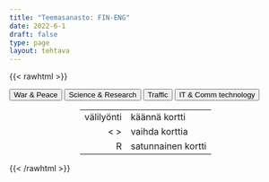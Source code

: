 ```yaml
---
title: "Teemasanasto: FIN-ENG"
date: 2022-6-1
draft: false
type: page
layout: tehtava
---
```

{{< rawhtml >}}
<link rel="stylesheet" type="text/css" href="/css/flashcard1.css"/>
<html>
 <body>
  <div id="cardArea"></div>
  <div id=valikko>
<button id="teema1">War & Peace</button>  <button id="teema2">Science & Research</button>   <button id="teema3">Traffic</button>   <button id="teema4">IT & Comm technology</button>
</div>
  <div id="lukumaara"></div>
  <div id="buttonArea" class="grid grid-cols-3"></div>

<div id="nappaimet" class="hidden lg:block" style="text-align:center; margin:0 auto; width:50%;"> 
<table>
  <tr>
    <td style="text-align:end;">välilyönti</td>
    <td>käännä kortti</td>
  </tr>
  <tr>
    <td style="text-align:end;">< ></td>
    <td>vaihda korttia</td>
  </tr>
  <tr>
    <td style="text-align:end;">R</td>
    <td>satunnainen kortti</td>
</table>

</div>

 </body>
</html>

<script> 
$(document).ready(function() {

  var currentQuestion = 0;
  var qbank = 
  [
	["liittolainen", "ally"], 
	["väijytys; väijyä", "ambush"], 
	["ammukset, ampumatarvikkeet", "ammunition"], 
	["aseellinen konflikti", "armed conflict"], 
	["asevarasto, asevarikko", "armoury"], 
	["tykistö", "artillery"], 
	["kasarmi, parakki", "barracks"], 
	["olla sodassa", "be at war"], 
	["voittaa vihollinen", "beat/defeat the enemy"], 
	["raja", "border"], 
	["tappiot, mieshukka", "casualties"], 
	["sisällissota", "civil war"], 
	["taistelu", "combat"], 
	["valloittaa, voittaa", "conquer"], 
	["varusmies, asevelvollinen", "conscript"], 
	["ulkonaliikkumiskielto", "curfew"], 
	["julistaa sota", "declare war (on a country)"], 
	["tappio", "defeat"], 
	["puolustaa", "defend"], 
	["aseistariisunta", "disarmament"], 
	["suorittaa varusmiespalvelus", "do one’s military service"], 
	["suorittaa siviilipalvelus", "do one’s non-military service"], 
	["etninen puhdistus", "ethnic cleansing"], 
	["omien tulitus", "friendly fire"], 
	["varuskunta", "garrison"], 
	["kansanmurha", "genocide"], 
	["sissisota", "guerilla war"], 
	["jalkaväki", "infantry"], 
	["tunkeutua, hyökätä", "invade"], 
	["laivasto, laivue", "fleet"], 
	["sotilastukikohta", "military base"], 
	["ohjus", "missile"], 
	["liikekannallepano", "mobilisation"], 
	["miehitys", "occupation"], 
	["laskuvarjojääkärit", "paratroopers"], 
	["sotavanki", "prisoner of war (POW)"], 
	["kapina", "rebellion"], 
	["rykmentti", "regiment"], 
	["vetäytyä", "retreat"], 
	["pakote, sanktio", "sanction"], 
	["antautua", "surrender"], 
	["juoksuhauta, taisteluhauta", "trench"], 
	["joukot", "troops"], 
	["kaupunkisota", "urban warfare"], 
	["vastarintaliike", "resistance movement"], 
	["piiritys; piirittää", "siege"], 
	["kärsiä raskaita tappioita", "suffer heavy losses"], 
	["sotia", "wage war on"], 
	["sodankäynti", "warfare"], 
	["sodanlietsoja", "warmonger"], 
	["aseistus", "weaponry"], 
	["vetäytyä", "withdraw"], 
	["tulitauko", "ceasefire"], 
	["sovitella, toimia välittäjänä", "mediate"], 
	["neuvotella", "negotiate"], 
	["rauhanturvajoukot", "peace-keeping forces"], 
	["rauhanneuvottelut", "peace negotiations"], 
	["rauhansopimus", "peace treaty"], 
	["aselepo", "truce"], 
	["ilmavoimat", "the Air Force"], 
	["maavoimat", "the Army"], 
	["rannikkovartiosto", "the Coast Guard"], 
	["laivasto", "the Navy"], 
	["merijalkaväki", "the Marine Corps"], 
    ["analyysi, analyysit", "analysis, analyses"], 
	["keskiarvo", "average"], 
	["solu", "cell"], 
	["taulukko", "chart, table"], 
	["luokittelu", "classification"], 
	["käsite", "concept"], 
	["johtopäätös", "conclusion"], 
	["tehdä koe", "conduct an experiment"], 
	["tiedot", "data"], 
	["tietokanta", "database"], 
	["löytää, keksiä", "discover"], 
	["löytö, keksintö", "discovery"], 
	["insinööri", "engineer"], 
	["todisteet", "evidence"], 
	["koe", "experiment"], 
	["geenimanipulaatio", "genetic engineering, gene editing"], 
	["olettamus, olettamukset", "hypothesis, hypotheses"], 
	["keksiä", "invent"], 
	["keksintö", "invention"], 
	["mitata", "measure"], 
	["havainnoida", "observe"], 
	["tutkija", "researcher"], 
	["asteikko", "scale"], 
	["tieteellinen", "scientific"], 
	["tieteilijä", "scientist"], 
	["tilasto", "statistics"], 
	["kyselytutkimus", "survey"], 
	["muuttuja", "variable"], 
	["kiihdyttää", "accelerate"], 
	["kiihtyvyys", "acceleration"], 
	["sähkövaraus", "charge"], 
	["virtapiiri", "circuit"], 
	["tiheys", "density"], 
	["liueta, sulaa, hajota", "dissolve"], 
	["sähkövirta", "electric current"], 
	["kaava, kaavat", "formula, formulae"], 
	["taajuus", "frequency"], 
	["kitka", "friction"], 
	["painovoima", "gravity"], 
	["(massan) hitaus, jatkavuus", "inertia"], 
	["vipu", "lever"], 
	["suurennus", "magnification"], 
	["massa", "mass"], 
	["aine, materia", "matter"], 
	["ydinfysiikka", "nuclear physics"], 
	["ydin, tuma, ytimet, tumat", "nucleus, nuclei"], 
	["kiertorata, kiertää", "orbit"], 
	["ilmiö, ilmiöt", "phenomenon, phenomena"], 
	["fyysikko", "physicist"], 
	["säteily", "radiation"], 
	["tilavuus", "volume"], 
	["nopeus, vauhti", "velocity, speed"], 
	["aallonpituus", "wavelength"], 
	["happo", "acid"], 
	["atomi", "atom"], 
	["emäs", "base"], 
	["hiilidioksidi", "carbon dioxide"], 
	["kemiallinen reaktio", "chemical reaction"], 
	["kemisti", "chemist"], 
	["yhdiste", "compound"], 
	["alkuaine", "element"], 
	["haihtua", "evaporate"], 
	["kaasu", "gas"], 
	["vety", "hydrogen"], 
	["molekyyli", "molecule"], 
	["neste", "liquid"], 
	["typpi", "nitrogen"], 
	["hapettuminen", "oxidation"], 
	["happi", "oxygen"], 
	["jaksollisen järjestelmän taulukko", "periodic table"], 
	["ominaisuus", "property"], 
	["pelkistyminen", "reduction"], 
	["kylläinen", "saturated"], 
	["kiinteä", "solid"], 
	["liuos", "solution"], 
	["aine", "substance"],
    ["tavarajuna", "freight train"], 
	["luotijuna", "high-speed rail"], 
	["rekka", "lorry (BrE), truck (AmE)"], 
	["taajamajuna", "regional / commuter / local train"], 
	["raitiovaunu", "tram"], 
	["metro", "underground (BrE), subway (AmE)"], 
	["ajoneuvo", "vehicle"], 
	["moottoripyöräilijä, polkupyöräilijä", "biker"], 
	["apukuski", "co-driver"], 
	["työmatkalainen", "commuter"], 
	["pyöräilijä", "cyclist"], 
	["moottoriajoneuvolla kulkeva", "motorist"], 
	["matkustaja", "passenger"], 
	["jalankulkija", "pedestrian"], 
	["pysäköinninvalvoja", "traffic warden"], 
	["kiihdyttää", "accelerate"], 
	["katsastus", "annual inspection, vehicle safety inspection, MOT (Ministry of Safety test)"], 
	["autovero", "annual vehicle tax"], 
	["ilmailu", "aviation"], 
	["puhalluskoe", "breathalyzer test"], 
	["taajama", "built-up area"], 
	["ohitustie", "bypass"], 
	["parkkipaikka", "car park (BrE), parking lot (AmE)"], 
	["kimppakyyti", "carpool"], 
	["kolari", "collision, crash"], 
	["kadun reunakivi", "curb"], 
	["pyörätie", "cycling lane"], 
	["kiertotie", "detour, diversion"], 
	["ajokortti", "driving licence (BrE), driver’s license (AmE)"], 
	["autokoulu", "driving school"], 
	["ohituskaista", "fast lane"], 
	["sakko", "fine, ticket"], 
	["rahti", "freight, cargo"], 
	["huoltoasema", "gas station (AmE), service station (BrE)"], 
	["nokkakolari", "head-on collision"], 
	["valtatie, päätie", "highway"], 
	["vakuutus", "insurance"], 
	["eritasoliittymä", "interchange"], 
	["risteys", "intersection, junction, crossroads"], 
	["kaista", "lane"], 
	["levähdyspaikka", "lay-by (BrE), rest stop (AmE)"], 
	["moottoritie", "motorway (BrE), freeway (AmE), interstate (AmE)"], 
	["yksisuuntainen liikenne", "one-way traffic"], 
	["ohittaa", "overtake (BrE), pass (AmE)"], 
	["taskupysäköinti", "parallel parking"], 
	["pysäköidä", "park"], 
	["pysäköintimittari, pysäköintisovellus", "parking meter, parking app"], 
	["pysäköintiruutu", "parking space"], 
	["jalkakäytävä", "pavement (BrE), sidewalk (AmE)"], 
	["katukiveys, päällyste", "paving"], 
	["suojatie", "pedestrian crossing (BrE), zebra crossing (BrE), crosswalk (AmE)"], 
	["ketjukolari", "pile-up"], 
	["julkinen liikenne", "public transport"], 
	["raide", "rail, track"], 
	["ramppi", "ramp, exit"], 
	["hidastaa, vähentää nopeutta", "reduce speed"], 
	["tankata", "refuel, fill the tank"], 
	["etuajo-oikeus", "right-of-way"], 
	["kehätie", "ring road"], 
	["rattiraivo", "road rage"], 
	["liikenneturvallisuus", "road safety"], 
	["tietyö", "roadworks"], 
	["kiertoliittymä, liikenneympyrä", "roundabout (BrE), traffic circle (AmE)"], 
	["reitti", "route"], 
	["ruuhka-aika", "rush hour"], 
	["apukuskin paikka", "shotgun"], 
	["piennar", "(hard) shoulder"], 
	["nopeudenvalvontakamera", "speed camera"], 
	["nopeusrajoitus", "speed limit"], 
	["tutka", "speed trap, radar"], 
	["ylinopeus", "speeding"], 
	["alikulkutunneli", "subway (BrE), underpass (AmE)"], 
	["puskurissa roikkuminen", "tailgating"], 
	["maksu", "toll, charge"], 
	["keskikoroke", "traffic island"], 
	["ruuhka", "traffic jam, congestion"], 
	["liikennesääntö", "traffic regulation, rule of the road"], 
	["liikennerikkomus", "traffic violation"],
	["sovellus", "application"], 
	["liite(tiedosto)", "attachment"], 
	["askelpalautin", "backspace"], 
	["lihavointi", "bold, boldface"], 
	["kirjanmerkki", "bookmark"], 
	["selain", "browser"], 
	["kursori", "cursor"], 
	["työpöytä", "desktop"], 
	["hakemisto", "directory"], 
	["verkkotunnus", "domain"], 
	["emoji, hymiö", "emoji"], 
	["tiedosto", "file"], 
	["palomuuri", "firewall"], 
	["kansio", "folder"], 
	["fontti, kirjasin", "font"], 
	["aihetunniste, risuaita", "hashtag"], 
	["otsikko", "header"], 
	["linkki", "hyperlink"], 
	["kuvake", "icon"], 
	["kursivointi", "italics"], 
	["hakukone", "search engine"], 
	["ohjelma, ohjelmisto", "software"], 
	["välilyöntinäppäin", "spacebar"], 
	["käynnistää uudelleen", "boot, reboot"], 
	["ladata (virtaa)", "charge"], 
	["kopioida ja liittää", "copy and paste"], 
	["leikata ja liittää", "cut and paste"], 
	["kaatua, lakata toimimasta", "crash"], 
	["poistaa", "delete"], 
	["ladata (itselleen esim. internetistä)", "download"], 
	["raahata ja pudottaa", "drag and drop"], 
	["asentaa", "install"], 
	["kirjautua sisään, kirjautua ulos", "log in, log out"], 
	["päivittää (sivu)", "refresh"], 
	["päivittää (ohjelmisto/ sovellus)", "update"], 
	["ladata (omalta laitteelta esim. internetiin)", "upload"], 
	["laturi", "charger"], 
	["näyttö(laite)", "display, monitor"], 
	["telakka", "docking station"], 
	["muistitikku", "flash drive"], 
	["laitteisto", "hardware"], 
	["kuulokemikrofoni", "headset"], 
	["näppäimistö", "keyboard"], 
	["kannettava tietokone", "laptop"], 
	["näyttö, ruutu", "screen"], 
	["algoritmi", "algorithm"], 
	["tekoäly", "artificial intelligence, AI"], 
	["todennus", "authentication"], 
	["kaista, siirtonopeus", "bandwidth"], 
	["bitti", "bit"], 
	["laajakaista", "broadband"], 
	["tavu", "byte"], 
	["eväste", "cookie"], 
	["tietoturva", "cyber safety, cyber security"], 
	["salaus", "encryption"], 
	["haittaohjelma", "malware"], 
	["moderaattori", "moderator"], 
	["verkko", "network"], 
	["verkossa", "online"], 
	["tietojenkalastelu", "phishing"], 
	["ohjelmointi", "programming"], 
	["roskaposti", "spam"], 
	["taulukkolaskenta", "spreadsheet"], 
	["vakoiluohjelma", "spyware"], 
	["langaton verkko", "Wi-Fi"], 
	["tekstinkäsittely", "word processing"], 
    ];

  beginActivity();
  edellinen();
  random();
  seuraava();
  kortinVaihto();

  	$("#teema1").on("mousedown", function(){
	currentQuestion = 0;
    beginActivity();
    })
    $("#teema2").on("mousedown", function(){
    currentQuestion = 83;
    beginActivity();
    })
    $("#teema3").on("mousedown", function(){
    currentQuestion = 162;
    beginActivity();
    })
    $("#teema4").on("mousedown", function(){
    currentQuestion = 245;
    beginActivity();
    })

  window.addEventListener('keydown', (e) => {
    if (e.keyCode === 32 && e.target === document.body) {
      e.preventDefault();
    }
  });

  document.body.onkeydown = function(event) {
    event = event || window.event;
    var keycode = event.charCode || event.keyCode;
    if (keycode === 37 && currentQuestion > 0) {
      currentQuestion--;
      beginActivity();
    }

    if (keycode === 82) {
      var randomNumber = Math.floor(Math.random() * qbank.length);
      currentQuestion = randomNumber;
      beginActivity();
    }

    if (keycode === 39 && currentQuestion < qbank.length - 1) {
      currentQuestion++;
      beginActivity();
    }

    if (keycode === 32) {
      var parentDiv = document.getElementById("cardArea");
      var childDiv = document.getElementById("card1");
      if (parentDiv.contains(childDiv)) {
        $("#cardArea").empty()
        $("#cardArea").append('<div id="card2" class="card">' + qbank[currentQuestion][1] + '</div>')
        $("#card2").css("background-color", "#00473c")
      } else {
        $("#cardArea").empty()
        $("#cardArea").append('<div id="card1" class="card">' + qbank[currentQuestion][0] + '</div>')
        $("#card1").css("background-color", "#1F2937")
      }
    }

  }
 	function beginActivity() {
    $("#cardArea").empty();
    $("#cardArea").append('<div id="card1" class="card">' + qbank[currentQuestion][0] + '</div>');
    $("#card1").css("background-color", "#1F2937");
    $("#lukumaara").empty();
    var korttia = document.createElement('div')
    korttia.innerHTML = currentQuestion + 1 + " / " + qbank.length;
    document.getElementById('lukumaara').appendChild(korttia);
  }

  function kortinVaihto() {
    $("#cardArea").on("click", function() {
      var parentDiv = document.getElementById("cardArea");
      var childDiv = document.getElementById("card1");
      if (parentDiv.contains(childDiv)) {
        $("#cardArea").empty()
        $("#cardArea").append('<div id="card2" class="card">' + qbank[currentQuestion][1] + '</div>')
        $("#card2").css("background-color", "#00473c")
      } else {
        $("#cardArea").empty()
        $("#cardArea").append('<div id="card1" class="card">' + qbank[currentQuestion][0] + '</div>')
        $("#card1").css("background-color", "#1F2937")
      }
    })
  }


  function edellinen() {
    $("#buttonArea").append('<div id="prevButton">Edellinen</div>');
    $("#prevButton").on("click", function() {
      if (currentQuestion > 0) {
        currentQuestion--;
        beginActivity();
      }
    })
  }

  function random() {
    $("#buttonArea").append('<div id="random">Random</div>');
    $("#random").on("click", function() {
      var randomNumber = Math.floor(Math.random() * qbank.length);
      currentQuestion = randomNumber;
      beginActivity();
    })
  }

  function seuraava() {
    $("#buttonArea").append('<div id="nextButton">Seuraava</div>');
    $("#nextButton").on("click", function() {
      if (currentQuestion < qbank.length - 1) {
        currentQuestion++;
        beginActivity();
      }
    })
  }
})
</script>

{{< /rawhtml >}}